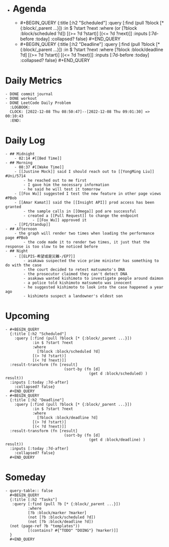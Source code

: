 - # Agenda
	- #+BEGIN_QUERY
	  {:title [:h2 "Scheduled"]
	    :query [:find (pull ?block [* {:block/_parent ...}])
	            :in $ ?start ?next
	            :where
	            (or
	              [?block :block/scheduled ?d])
	            [(>= ?d ?start)]
	            [(<= ?d ?next)]]
	  :inputs [:7d-before :today]
	    :collapsed? false}
	  #+END_QUERY
	- #+BEGIN_QUERY
	  {:title [:h2 "Deadline"]
	    :query [:find (pull ?block [* {:block/_parent ...}])
	            :in $ ?start ?next
	            :where
	              [?block :block/deadline ?d]
	            [(>= ?d ?start)]
	            [(<= ?d ?next)]]
	    :inputs [:7d-before :today]
	    :collapsed? false}
	  #+END_QUERY
# Daily Metrics
	- DONE commit journal
	- DONE workout
	- DONE LeetCode Daily Problem
	  :LOGBOOK:
	  CLOCK: [2022-12-08 Thu 08:50:47]--[2022-12-08 Thu 09:01:30] =>  00:10:43
	  :END:
# Daily Log
	- ## Midnight
		- 02:14 #[[Bed Time]]
	- ## Morning
		- 08:37 #[[Wake Time]]
		- [[Justine Mock]] said I should reach out to [[YongMing Liu]] #Uni/5714
			- he reached out to me first
			- I gave him the necessary information
			- he said he will test it tomorrow
		- [[Fox Wu]] suggested I test the new feature in other page views #PBob
		- [[Amar Kamat]] said the [[Insight API]] prod access has been granted
			- the sample calls in [[Omega]] pod are successful
			- created a [[Pull Request]] to change the endpoint
				- [[Fox Wu]] approved it
		- [[PI/Standup]]
	- ## Afternoon
		- the graph will render two times when loading the performance page #PBob
			- the code made it to render two times, it just that the response is too slow to be noticed before
	- ## Night
		- [[ELPIS-希望或是災難-/EP7]]
			- asakawa suspected the vice prime minister has something to do with the case
			- the court decided to retest matsumoto's DNA
			- the prosecutor claimed they can't detect DNA
			- asakawa wanted kishimoto to investigate people around daimon
			- a police told kishimoto matsumoto was innocent
			- he suggested kishimoto to look into the case happened a year ago
			- kishimoto suspect a landowner's eldest son
# Upcoming
	- #+BEGIN_QUERY
	  {:title [:h2 "Scheduled"]
	    :query [:find (pull ?block [* {:block/_parent ...}])
	            :in $ ?start ?next
	            :where
	              [?block :block/scheduled ?d]
	            [(> ?d ?start)]
	            [(< ?d ?next)]]
	  :result-transform (fn [result]
	                          (sort-by (fn [d]
	                                     (get d :block/scheduled) ) result))    
	  :inputs [:today :7d-after]
	    :collapsed? false}
	  #+END_QUERY
	- #+BEGIN_QUERY
	  {:title [:h2 "Deadline"]
	    :query [:find (pull ?block [* {:block/_parent ...}])
	            :in $ ?start ?next
	            :where
	              [?block :block/deadline ?d]
	            [(> ?d ?start)]
	            [(< ?d ?next)]]
	  :result-transform (fn [result]
	                          (sort-by (fn [d]
	                                     (get d :block/deadline) ) result))    
	  :inputs [:today :7d-after]
	    :collapsed? false}
	  #+END_QUERY
# Someday
	- query-table:: false
	  #+BEGIN_QUERY
	  {:title [:h2 "Tasks"]
	   :query [:find (pull ?b [* {:block/_parent ...}])
	          :where
	          [?b :block/marker ?marker]
	          (not [?b :block/scheduled ?d])
	          (not [?b :block/deadline ?d])
	  (not (page-ref ?b "templates"))
	          [(contains? #{"TODO" "DOING"} ?marker)]]
	  }
	  #+END_QUERY